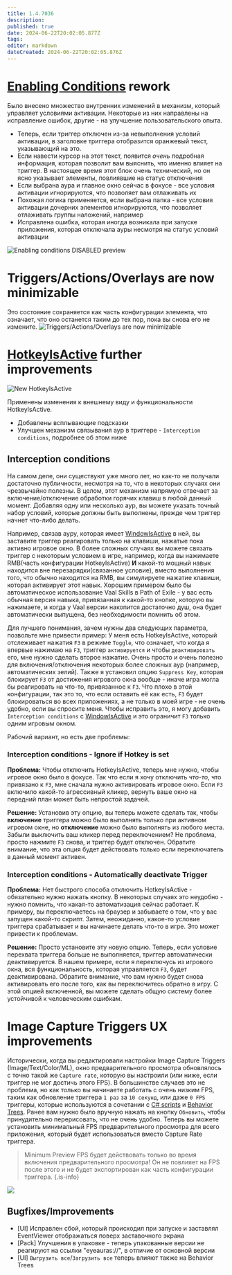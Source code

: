 ```yaml
---
title: 1.4.7036
description: 
published: true
date: 2024-06-22T20:02:05.877Z
tags: 
editor: markdown
dateCreated: 2024-06-22T20:02:05.876Z
---
```


# [Enabling Conditions](/en/features/enabling-conditions) rework
Было внесено множество внутренних изменений в механизм, который управляет условиями активации. Некоторые из них направлены на исправление ошибок, другие - на улучшение пользовательского опыта.

- Теперь, если триггер отключен из-за невыполнения условий активации, в заголовке триггера отобразится оранжевый текст, указывающий на это.
- Если навести курсор на этот текст, появится *очень* подробная информация, которая позволит вам выяснить, что именно влияет на триггер. В настоящее время этот блок очень технический, но он ясно указывает элементы, повлиявшие на статус отключения
- Если выбрана аура и главное окно сейчас в фокусе - все условия активации игнорируются, что позволяет вам отлаживать их
- Похожая логика применяется, если выбрана папка - все условия активации дочерних элементов игнорируются, что позволяет отлаживать группы наложений, например
- Исправлена ошибка, которая иногда возникала при запуске приложения, которая отключала ауры несмотря на статус условий активации

![Enabling conditions DISABLED preview](https://s3.eyeauras.net/media/2024/06/EyeAuras_q36at36WkBf43myU.png)

# Triggers/Actions/Overlays are now minimizable
Это состояние сохраняется как часть конфигурации элемента, что означает, что оно останется таким до тех пор, пока вы снова его не измените.
![Triggers/Actions/Overlays are now minimizable](https://s3.eyeauras.net/media/2024/06/EyeAuras_Nbo9rjSiy906CTC1.png)

# [HotkeyIsActive](/en/triggers/hotkey-is-active) further improvements
![New HotkeyIsActive](https://s3.eyeauras.net/media/2024/06/EyeAuras_tamGDBtZFzTqqvoW.png)

Применены изменения к внешнему виду и функциональности HotkeyIsActive. 
- Добавлены всплывающие подсказки
- Улучшен механизм связывания аур в триггере - `Interception conditions`, подробнее об этом ниже

## Interception conditions
На самом деле, они существуют уже много лет, но как-то не получали достаточно публичности, несмотря на то, что в некоторых случаях они чрезвычайно полезны.
В целом, этот механизм напрямую отвечает за включение/отключение обработки горячих клавиш в любой данный момент. Добавляя одну или несколько аур, вы можете указать точный набор условий, которые должны быть выполнены, прежде чем триггер начнет что-либо делать.

Например, связав ауру, которая имеет [WindowIsActive](/en/triggers/window-is-active) в ней, вы заставите триггер реагировать только на клавиши, нажатые пока активно игровое окно.
В более сложных случаях вы можете связать триггер с некоторым условием в игре, например, когда вы нажимаете RMB(часть конфигурации HotkeyIsActive) **И** какой-то мощный навык находится вне перезарядки(связанное условие), вместо выполнения того, что обычно находится на RMB, вы симулируете нажатие клавиши, которая активирует этот навык. Хорошим примером было бы автоматическое использование Vaal Skills в Path of Exile - у вас есть обычная версия навыка, привязанная к какой-то кнопке, которую вы нажимаете, и когда у Vaal версии накопится достаточно душ, она будет автоматически выпущена, без необходимости помнить об этом.

Для лучшего понимания, зачем нужны два следующих параметра, позвольте мне привести пример:
У меня есть HotkeyIsActive, который отслеживает нажатия `F3` в режиме `Toggle`, что означает, что когда я впервые нажимаю на `F3`, триггер `активируется` и чтобы `деактивировать` его, мне нужно сделать второе нажатие. Очень просто и очень полезно для включения/отключения некоторых более сложных аур (например, автоматических зелий). Также я установил опцию `Suppress Key`, которая блокирует `F3` от достижения игрового окна вообще - иначе игра могла бы реагировать на что-то, привязанное к `F3`. Что плохо в этой конфигурации, так это то, что если оставить её как есть, `F3` будет блокироваться во всех приложениях, а не только в моей игре - не очень удобно, если вы спросите меня.
Чтобы исправить это, я могу добавить `Interception conditions` с [WindowIsActive](/en/triggers/window-is-active) и это ограничит `F3` только одним игровым окном.

Рабочий вариант, но есть две проблемы:

### Interception conditions - Ignore if Hotkey is set
**Проблема:**
Чтобы отключить HotkeyIsActive, теперь мне нужно, чтобы игровое окно было в фокусе. Так что если я хочу отключить _что-то_, что привязано к `F3`, мне сначала нужно активировать игровое окно. Если `F3` включило какой-то агрессивный кликер, вернуть ваше окно на передний план может быть непростой задачей.

**Решение:**
Установив эту опцию, вы теперь можете сделать так, чтобы **включение** триггера можно было выполнять только при активном игровом окне, но **отключение** можно было выполнять из любого места. Забыли выключить ваш кликер перед переключением? Не проблема, просто нажмите `F3` снова, и триггер будет отключен.
Обратите внимание, что эта опция будет действовать только если переключатель в данный момент активен.

### Interception conditions - Automatically deactivate Trigger
**Проблема:**
Нет быстрого способа отключить HotkeyIsActive - обязательно нужно нажать кнопку. В некоторых случаях это неудобно - нужно помнить, что какая-то автоматизация сейчас работает. К примеру, вы переключаетесь на браузер и забываете о том, что у вас запущен какой-то скрипт. Затем, неожиданно, какое-то условие триггера срабатывает и вы начинаете делать что-то в игре. Это может привести к проблемам.

**Решение:**
Просто установите эту новую опцию. Теперь, если условие перехвата триггера больше не выполняется, триггер автоматически деактивируется. В нашем примере, если я переключусь из игрового окна, вся функциональность, которая управляется `F3`, будет деактивирована. Обратите внимание, что вам нужно будет снова активировать его после того, как вы переключитесь обратно в игру. С этой опцией включенной, вы можете сделать общую систему более устойчивой к человеческим ошибкам.

# Image Capture Triggers UX improvements
Исторически, когда вы редактировали настройки Image Capture Triggers (Image/Text/Color/ML), окно предварительного просмотра обновлялось с точно такой же `Capture rate`, которую вы настроили (или ниже, если триггер не мог достичь этого FPS). В большинстве случаев это не проблема, но как только вы начинаете работать с очень низким FPS, таким как обновление триггера `1 раз` за `10 секунд`, или даже `0 FPS` триггеры, которые используются в сочетании с [C# scripts](/en/scripting/getting-started) и [Behavior Trees](/en/behavior-trees/gettings-started). Ранее вам нужно было вручную нажать на кнопку `Обновить`, чтобы принудительно перерисовать, что не очень удобно. Теперь вы можете установить минимальный FPS предварительного просмотра для всего приложения, который будет использоваться вместо Capture Rate триггера.

> Minimum Preview FPS будет действовать только во время включения предварительного просмотра! Он не повлияет на FPS после этого и не будет экспортирован как часть конфигурации триггера.
{.is-info}

![](https://s3.eyeauras.net/media/2024/06/EyeAuras_ne0AQtHXACipv7AM.png)


## Bugfixes/Improvements
- [UI] Исправлен сбой, который происходил при запуске и заставлял EventViewer отображаться поверх заставочного экрана
- [Pack] Улучшения в упаковке - теперь упакованные версии не реагируют на ссылки "eyeauras://", в отличие от основной версии
- [UI] `Выгрузить все`/`Загрузить все` теперь влияют также на Behavior Trees

